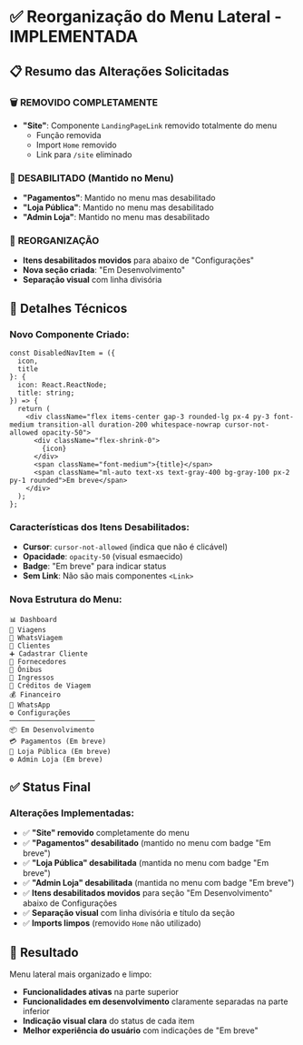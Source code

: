 # ✅ Reorganização do Menu Lateral - IMPLEMENTADA

## 📋 Resumo das Alterações Solicitadas

### 🗑️ **REMOVIDO COMPLETAMENTE**
- **"Site"**: Componente `LandingPageLink` removido totalmente do menu
  - Função removida
  - Import `Home` removido
  - Link para `/site` eliminado

### 🚫 **DESABILITADO (Mantido no Menu)**
- **"Pagamentos"**: Mantido no menu mas desabilitado
- **"Loja Pública"**: Mantido no menu mas desabilitado
- **"Admin Loja"**: Mantido no menu mas desabilitado

### 📍 **REORGANIZAÇÃO**
- **Itens desabilitados movidos** para abaixo de "Configurações"
- **Nova seção criada**: "Em Desenvolvimento"
- **Separação visual** com linha divisória

## 🔧 Detalhes Técnicos

### Novo Componente Criado:
```tsx
const DisabledNavItem = ({
  icon,
  title
}: {
  icon: React.ReactNode;
  title: string;
}) => {
  return (
    <div className="flex items-center gap-3 rounded-lg px-4 py-3 font-medium transition-all duration-200 whitespace-nowrap cursor-not-allowed opacity-50">
      <div className="flex-shrink-0">
        {icon}
      </div>
      <span className="font-medium">{title}</span>
      <span className="ml-auto text-xs text-gray-400 bg-gray-100 px-2 py-1 rounded">Em breve</span>
    </div>
  );
};
```

### Características dos Itens Desabilitados:
- **Cursor**: `cursor-not-allowed` (indica que não é clicável)
- **Opacidade**: `opacity-50` (visual esmaecido)
- **Badge**: "Em breve" para indicar status
- **Sem Link**: Não são mais componentes `<Link>`

### Nova Estrutura do Menu:
```
📊 Dashboard
📅 Viagens  
💬 WhatsViagem
👥 Clientes
➕ Cadastrar Cliente
🏢 Fornecedores
🚌 Ônibus
🎫 Ingressos
🧮 Créditos de Viagem
💰 Financeiro
💬 WhatsApp
⚙️ Configurações
─────────────────────
📦 Em Desenvolvimento
💳 Pagamentos (Em breve)
🏪 Loja Pública (Em breve)
⚙️ Admin Loja (Em breve)
```

## ✅ Status Final

### Alterações Implementadas:
- ✅ **"Site" removido** completamente do menu
- ✅ **"Pagamentos" desabilitado** (mantido no menu com badge "Em breve")
- ✅ **"Loja Pública" desabilitada** (mantida no menu com badge "Em breve")
- ✅ **"Admin Loja" desabilitada** (mantida no menu com badge "Em breve")
- ✅ **Itens desabilitados movidos** para seção "Em Desenvolvimento" abaixo de Configurações
- ✅ **Separação visual** com linha divisória e título da seção
- ✅ **Imports limpos** (removido `Home` não utilizado)

## 🎯 Resultado
Menu lateral mais organizado e limpo:
- **Funcionalidades ativas** na parte superior
- **Funcionalidades em desenvolvimento** claramente separadas na parte inferior
- **Indicação visual clara** do status de cada item
- **Melhor experiência do usuário** com indicações de "Em breve"